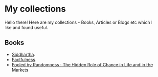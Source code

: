 # My collections
Hello there!
Here are my collections - Books, Articles or Blogs etc which I like and found useful. 
## Books
  - [Siddhartha](https://www.amazon.in/Siddhartha-Hermann-Hesse/dp/817234368X/ref=sr_1_1_sspa?crid=2JJHU9OK4MV5P&dib=eyJ2IjoiMSJ9.j9ZTvDwURcQwI2aeViMdCAFrXy55vygwv5CqbrZvkWl-wNmMBC-YYKtdw61UaZJPqZTeDRH0gY0IAnImlywJS4reUPvZVOApzOR4Xlno-Qa-9PH1i-NtkCTLW8-CKzhgS2T7kJ-Pmuk-_DBIZgVaULvk7iKSiCM3w1J8XTnxcJQFgmzHUmiWPqWP4bOgJVrruo-u0mhFzXsP4F-z7s6g7f1DTq5VoutKupfehpPgSTQ.WAWBY0JUCU36TNW7qLcmi6-iiCXkrg5Zg0rshX405Ck&dib_tag=se&keywords=Siddhartha&qid=1711731653&sprefix=siddhartha+%2Caps%2C251&sr=8-1-spons&sp_csd=d2lkZ2V0TmFtZT1zcF9hdGY&psc=1).
  - [Factfulness](https://www.amazon.in/Factfulness-Reasons-Wrong-Things-Better/dp/1473637465/ref=sr_1_1?crid=2B4JSK7QMTRFA&dib=eyJ2IjoiMSJ9.L3rGUCqtPTZdA4_DWrBDS71a9OU67yEN3VZUEKmOqNTgNpoUld5xrTHC_Y9hBWx9FFOgiqRmsG42X5SiPP6ji0mesWpdP6h6bz2nfAom9DhrVbQFfmve2XlkPs1o0uIdSorT7Ccih9d0tNF-u5Gu2Uga-5zzBxZ_6f9kRB_qUo40tsmKtWkWTQK8LwV6NTAq86otfiO7fZ3iJGl5mfmI21B-jptbN9p5WFaOw4X0cPg.XbcHfIFh8hhMp8kXd6UbQrzcDqu94LwI0Yr33lT26jk&dib_tag=se&keywords=Factfulness&qid=1711731866&s=books&sprefix=factfulness+%2Cstripbooks%2C328&sr=1-1).
  - [Fooled by Randomness : The Hidden Role of Chance in Life and in the Markets](https://www.amazon.in/Fooled-Randomness-Hidden-Chance-Markets/dp/0141031484/ref=tmm_pap_swatch_0?_encoding=UTF8&qid=&sr=)

